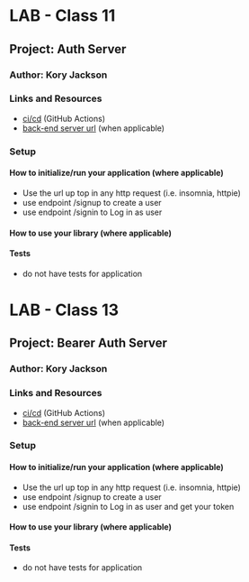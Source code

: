 # LAB - Class 11

## Project: Auth Server

### Author: Kory Jackson

### Links and Resources

- [ci/cd](http://xyz.com) (GitHub Actions)
- [back-end server url](https://lab11auth.herokuapp.com/) (when applicable)

### Setup

#### How to initialize/run your application (where applicable)

- Use the url up top in any http request (i.e. insomnia, httpie)
- use endpoint /signup to create a user
- use endpoint /signin to Log in as user


#### How to use your library (where applicable)

#### Tests

- do not have tests for application

# LAB - Class 13

## Project: Bearer Auth Server

### Author: Kory Jackson

### Links and Resources

- [ci/cd](http://xyz.com) (GitHub Actions)
- [back-end server url](https://lab11auth.herokuapp.com/) (when applicable)

### Setup

#### How to initialize/run your application (where applicable)

- Use the url up top in any http request (i.e. insomnia, httpie)
- use endpoint /signup to create a user
- use endpoint /signin to Log in as user and get your token


#### How to use your library (where applicable)

#### Tests

- do not have tests for application
